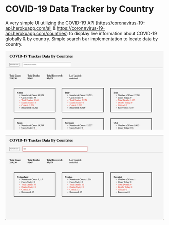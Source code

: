 # COVID-19 Data Tracker by Country

A very simple UI utilizing the COVID-19 API (https://coronavirus-19-api.herokuapp.com/all & https://coronavirus-19-api.herokuapp.com/countries) to display live information about COVID-19 globally & by country. Simple search bar implementation to locate data by country.

![Image of full](images/full.png) 


![Image of when search](images/search.png)




